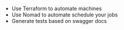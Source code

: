 - Use Terraform to automate machines
- Use Nomad to automate schedule your jobs
- Generate tests based on swagger docs